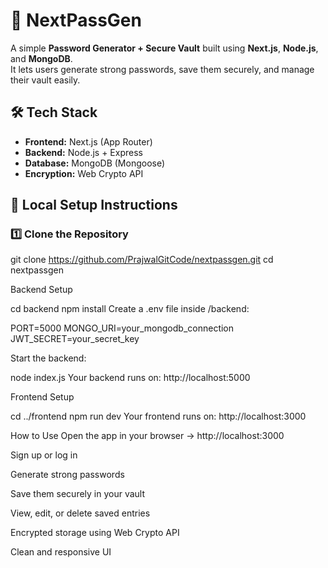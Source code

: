 # 🔐 NextPassGen

A simple **Password Generator + Secure Vault** built using **Next.js**, **Node.js**, and **MongoDB**.  
It lets users generate strong passwords, save them securely, and manage their vault easily.


## 🛠️ Tech Stack
- **Frontend:** Next.js (App Router)
- **Backend:** Node.js + Express
- **Database:** MongoDB (Mongoose)
- **Encryption:** Web Crypto API

## 🚀 Local Setup Instructions

### 1️⃣ Clone the Repository

git clone https://github.com/PrajwalGitCode/nextpassgen.git
cd nextpassgen

Backend Setup

cd backend
npm install
Create a .env file inside /backend:

PORT=5000
MONGO_URI=your_mongodb_connection
JWT_SECRET=your_secret_key

Start the backend:

node index.js
Your backend runs on:
http://localhost:5000

Frontend Setup

cd ../frontend
npm run dev
Your frontend runs on:
http://localhost:3000

How to Use
Open the app in your browser → http://localhost:3000

Sign up or log in

Generate strong passwords

Save them securely in your vault

View, edit, or delete saved entries

Encrypted storage using Web Crypto API

Clean and responsive UI
